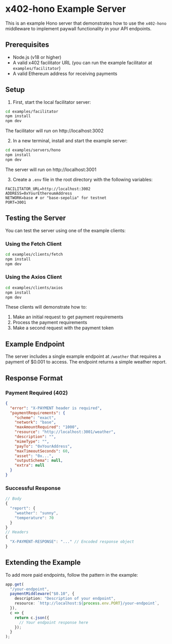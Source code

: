 # x402-hono Example Server

This is an example Hono server that demonstrates how to use the `x402-hono` middleware to implement paywall functionality in your API endpoints.

## Prerequisites

- Node.js (v18 or higher)
- A valid x402 facilitator URL (you can run the example facilitator at `examples/facilitator`)
- A valid Ethereum address for receiving payments

## Setup

1. First, start the local facilitator server:
```bash
cd examples/facilitator
npm install
npm dev
```
The facilitator will run on http://localhost:3002

2. In a new terminal, install and start the example server:
```bash
cd examples/servers/hono
npm install
npm dev
```
The server will run on http://localhost:3001

3. Create a `.env` file in the root directory with the following variables:
```env
FACILITATOR_URL=http://localhost:3002
ADDRESS=0xYourEthereumAddress
NETWORK=base # or "base-sepolia" for testnet
PORT=3001
```

## Testing the Server

You can test the server using one of the example clients:

### Using the Fetch Client
```bash
cd examples/clients/fetch
npm install
npm dev
```

### Using the Axios Client
```bash
cd examples/clients/axios
npm install
npm dev
```

These clients will demonstrate how to:
1. Make an initial request to get payment requirements
2. Process the payment requirements
3. Make a second request with the payment token

## Example Endpoint

The server includes a single example endpoint at `/weather` that requires a payment of $0.001 to access. The endpoint returns a simple weather report.

## Response Format

### Payment Required (402)
```json
{
  "error": "X-PAYMENT header is required",
  "paymentRequirements": {
    "scheme": "exact",
    "network": "base",
    "maxAmountRequired": "1000",
    "resource": "http://localhost:3001/weather",
    "description": "",
    "mimeType": "",
    "payTo": "0xYourAddress",
    "maxTimeoutSeconds": 60,
    "asset": "0x...",
    "outputSchema": null,
    "extra": null
  }
}
```

### Successful Response
```ts
// Body
{
  "report": {
    "weather": "sunny",
    "temperature": 70
  }
}
// Headers
{
  "X-PAYMENT-RESPONSE": "..." // Encoded response object
}
```

## Extending the Example

To add more paid endpoints, follow the pattern in the example:

```typescript
app.get(
  "/your-endpoint",
  paymentMiddleware("$0.10", {
    description: "Description of your endpoint",
    resource: `http://localhost:${process.env.PORT}/your-endpoint`,
  }),
  c => {
    return c.json({
      // Your endpoint response here
    });
  }
);
```
